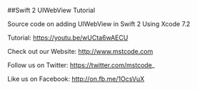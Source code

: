 ##Swift 2 UIWebView Tutorial

Source code on adding UIWebView in Swift 2 Using Xcode 7.2

Tutorial: https://youtu.be/wUCta6wAECU

Check out our Website: http://www.mstcode.com

Follow us on Twitter: https://twitter.com/mstcode_

Like us on Facebook: http://on.fb.me/1OcsVuX
